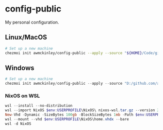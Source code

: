 # config-public

My personal configuration.

## Linux/MacOS

```sh
# Set up a new machine
chezmoi init awmckinley/config-public --apply --source "${HOME}/Code/github.com/awmckinley/config-public" --verbose
```

## Windows

```powershell
# Set up a new machine
chezmoi init awmckinley/config-public --apply --source "D:/github.com/awmckinley/config-public" --verbose
```

### NixOS on WSL

```powershell
wsl --install --no-distribution
wsl --import NixOS $env:USERPROFILE\NixOS\ nixos-wsl.tar.gz --version 2
New-Vhd -Dynamic -SizeBytes 100gb -BlockSizeBytes 1mb -Path $env:USERPROFILE\NixOS\home.vhdx
wsl --mount --vhd $env:USERPROFILE\NixOS\home.vhdx --bare
wsl -d NixOS
```
